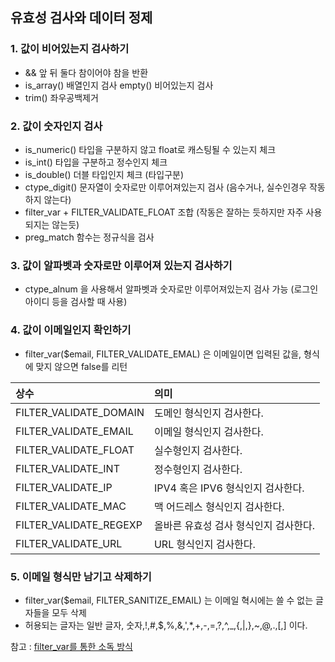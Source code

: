 ## 유효성 검사와 데이터 정제 

### 1. 값이 비어있는지 검사하기 
- && 앞 뒤 둘다 참이어야 참을 반환
- is_array() 배열인지 검사 empty() 비어있는지 검사 
- trim() 좌우공백제거

### 2. 값이 숫자인지 검사 
- is_numeric() 타입을 구분하지 않고 float로 캐스팅될 수 있는지 체크 
- is_int() 타입을 구분하고 정수인지 체크 
- is_double() 더블 타입인지 체크 (타입구분)
- ctype_digit() 문자열이 숫자로만 이루어져있는지 검사 (음수거나, 실수인경우 작동하지 않는다)
- filter_var + FILTER_VALIDATE_FLOAT 조합 (작동은 잘하는 듯하지만 자주 사용되지는 않는듯)
- preg_match 함수는 정규식을 검사

### 3. 값이 알파벳과 숫자로만 이루어져 있는지 검사하기

- ctype_alnum 을 사용해서 알파벳과 숫자로만 이루어져있는지 검사 가능 (로그인 아이디 등을 검사할 때 사용)

### 4. 값이 이메일인지 확인하기 
- filter_var($email, FILTER_VALIDATE_EMAL) 은 이메일이면 입력된 값을, 형식에 맞지 않으면 false를 리턴 

| 상수                   | 의미                                  |
| :--------------------- | :------------------------------------ |
| FILTER_VALIDATE_DOMAIN | 도메인 형식인지 검사한다.             |
| FILTER_VALIDATE_EMAIL  | 이메일 형식인지 검사한다.             |
| FILTER_VALIDATE_FLOAT  | 실수형인지 검사한다.                  |
| FILTER_VALIDATE_INT    | 정수형인지 검사한다.                  |
| FILTER_VALIDATE_IP     | IPV4 혹은 IPV6 형식인지 검사한다.     |
| FILTER_VALIDATE_MAC    | 맥 어드레스 형식인지 검사한다.        |
| FILTER_VALIDATE_REGEXP | 올바른 유효성 검사 형식인지 검사한다. |
| FILTER_VALIDATE_URL    | URL 형식인지 검사한다.                |

### 5. 이메일 형식만 남기고 삭제하기 
- filter_var($email, FILTER_SANITIZE_EMAIL) 는 이메일 혁시에는 쓸 수 없는 글자들을 모두 삭제
- 허용되는 글자는 일반 글자, 숫자,!,#,$,%,&,',*,+,-,=,?,^,_,{,|,},~,@,.,[,] 이다. 

참고 : [filter_var를 통한 소독 방식](https://wikidocs.net/116961) 